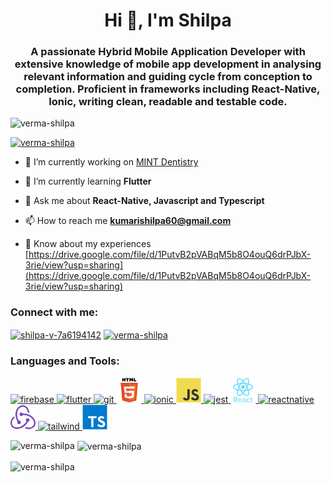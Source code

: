 <h1 align="center">Hi 👋, I'm Shilpa</h1>
<h3 align="center">A passionate Hybrid Mobile Application Developer with extensive knowledge of mobile app development in analysing relevant information and guiding cycle from conception to completion. Proficient in frameworks including React-Native, Ionic, writing clean, readable and testable code.</h3>

<p align="left"> <img src="https://komarev.com/ghpvc/?username=verma-shilpa&label=Profile%20views&color=0e75b6&style=flat" alt="verma-shilpa" /> </p>

<p align="left"> <a href="https://github.com/ryo-ma/github-profile-trophy"><img src="https://github-profile-trophy.vercel.app/?username=verma-shilpa" alt="verma-shilpa" /></a> </p>

- 🔭 I’m currently working on [MINT Dentistry](N/A)

- 🌱 I’m currently learning **Flutter**

- 💬 Ask me about **React-Native, Javascript and Typescript**

- 📫 How to reach me **kumarishilpa60@gmail.com**

- 📄 Know about my experiences [https://drive.google.com/file/d/1PutvB2pVABqM5b8O4ouQ6drPJbX-3rie/view?usp=sharing](https://drive.google.com/file/d/1PutvB2pVABqM5b8O4ouQ6drPJbX-3rie/view?usp=sharing)

<h3 align="left">Connect with me:</h3>
<p align="left">
<a href="https://linkedin.com/in/shilpa-v-7a6194142" target="blank"><img align="center" src="https://raw.githubusercontent.com/rahuldkjain/github-profile-readme-generator/master/src/images/icons/Social/linked-in-alt.svg" alt="shilpa-v-7a6194142" height="30" width="40" /></a>
<a href="https://www.leetcode.com/verma-shilpa" target="blank"><img align="center" src="https://raw.githubusercontent.com/rahuldkjain/github-profile-readme-generator/master/src/images/icons/Social/leet-code.svg" alt="verma-shilpa" height="30" width="40" /></a>
</p>

<h3 align="left">Languages and Tools:</h3>
<p align="left"> <a href="https://firebase.google.com/" target="_blank" rel="noreferrer"> <img src="https://www.vectorlogo.zone/logos/firebase/firebase-icon.svg" alt="firebase" width="40" height="40"/> </a> <a href="https://flutter.dev" target="_blank" rel="noreferrer"> <img src="https://www.vectorlogo.zone/logos/flutterio/flutterio-icon.svg" alt="flutter" width="40" height="40"/> </a> <a href="https://git-scm.com/" target="_blank" rel="noreferrer"> <img src="https://www.vectorlogo.zone/logos/git-scm/git-scm-icon.svg" alt="git" width="40" height="40"/> </a> <a href="https://www.w3.org/html/" target="_blank" rel="noreferrer"> <img src="https://raw.githubusercontent.com/devicons/devicon/master/icons/html5/html5-original-wordmark.svg" alt="html5" width="40" height="40"/> </a> <a href="https://ionicframework.com" target="_blank" rel="noreferrer"> <img src="https://upload.wikimedia.org/wikipedia/commons/d/d1/Ionic_Logo.svg" alt="ionic" width="40" height="40"/> </a> <a href="https://developer.mozilla.org/en-US/docs/Web/JavaScript" target="_blank" rel="noreferrer"> <img src="https://raw.githubusercontent.com/devicons/devicon/master/icons/javascript/javascript-original.svg" alt="javascript" width="40" height="40"/> </a> <a href="https://jestjs.io" target="_blank" rel="noreferrer"> <img src="https://www.vectorlogo.zone/logos/jestjsio/jestjsio-icon.svg" alt="jest" width="40" height="40"/> </a> <a href="https://reactjs.org/" target="_blank" rel="noreferrer"> <img src="https://raw.githubusercontent.com/devicons/devicon/master/icons/react/react-original-wordmark.svg" alt="react" width="40" height="40"/> </a> <a href="https://reactnative.dev/" target="_blank" rel="noreferrer"> <img src="https://reactnative.dev/img/header_logo.svg" alt="reactnative" width="40" height="40"/> </a> <a href="https://redux.js.org" target="_blank" rel="noreferrer"> <img src="https://raw.githubusercontent.com/devicons/devicon/master/icons/redux/redux-original.svg" alt="redux" width="40" height="40"/> </a> <a href="https://tailwindcss.com/" target="_blank" rel="noreferrer"> <img src="https://www.vectorlogo.zone/logos/tailwindcss/tailwindcss-icon.svg" alt="tailwind" width="40" height="40"/> </a> <a href="https://www.typescriptlang.org/" target="_blank" rel="noreferrer"> <img src="https://raw.githubusercontent.com/devicons/devicon/master/icons/typescript/typescript-original.svg" alt="typescript" width="40" height="40"/> </a> </p>

<p><img align="left" src="https://github-readme-stats.vercel.app/api/top-langs?username=verma-shilpa&show_icons=true&locale=en&layout=compact" alt="verma-shilpa" /></p>

<p>&nbsp;<img align="center" src="https://github-readme-stats.vercel.app/api?username=verma-shilpa&show_icons=true&locale=en" alt="verma-shilpa" /></p>

<p><img align="center" src="https://github-readme-streak-stats.herokuapp.com/?user=verma-shilpa&" alt="verma-shilpa" /></p>
